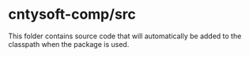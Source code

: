 # cntysoft-comp/src

This folder contains source code that will automatically be added to the classpath when
the package is used.
